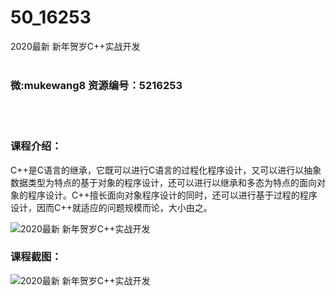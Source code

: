 # 50_16253
2020最新 新年贺岁C++实战开发
<br/></br>
<h3>微:mukewang8 资源编号：5216253</h3>
<br/></br>
<h3>课程介绍：</h3>
<p><a title="查看与 C 相关的文章" target="_blank">C</a>++是C语言的继承，它既可以进行C语言的过程化程序设计，又可以进行以抽象数据类型为特点的基于对象的程序设计，还可以进行以继承和多态为特点的面向对象的程序设计。C++擅长面向对象程序设计的同时，还可以进行基于过程的程序设计，因而C++就适应的问题规模而论，大小由之。</p>
<p><img src="https://www.ko996.com/wp-content/uploads/img/2020/11/2-64-300x173.png" alt="2020最新 新年贺岁C++实战开发"></p>
<div class="info-desc">
<h3>课程截图：</h3>
<p><img src="https://www.ko996.com/wp-content/uploads/img/2020/11/1-65.png" alt="2020最新 新年贺岁C++实战开发"></p>


			
</div>
